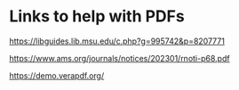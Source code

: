 # Links to help with PDFs

https://libguides.lib.msu.edu/c.php?g=995742&p=8207771

https://www.ams.org/journals/notices/202301/rnoti-p68.pdf

https://demo.verapdf.org/
